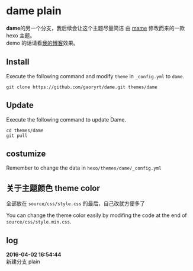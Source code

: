 # dame plain

**dame**的另一个分支，我后续会让这个主题尽量简洁
由 [mame](https://github.com/chadluo/hexo-theme-mame) 修改而来的一款 hexo 主题。  
demo 的话请看[我的博客](http://gaoryrt.github.io)效果。

## Install

Execute the following command and modify `theme` in `_config.yml` to `dame`.

```
git clone https://github.com/gaoryrt/dame.git themes/dame
```

## Update

Execute the following command to update Dame.

```
cd themes/dame
git pull
```

## costumize

Remember to change the data in `hexo/themes/dame/_config.yml`

## 关于主题颜色 theme color  

全部放在 `source/css/style.css` 的最后，自己改就方便多了  

You can change the theme color easily by modifing the code at the end of `source/css/style.min.css`.  


## log
**2016-04-02 16:54:44**  
新建分支 plain